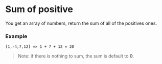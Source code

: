 # Sum of positive
You get an array of numbers, return the sum of all of the positives ones.

### Example
```
[1,-4,7,12] => 1 + 7 + 12 = 20
```

> Note: if there is nothing to sum, the sum is default to **0**.

